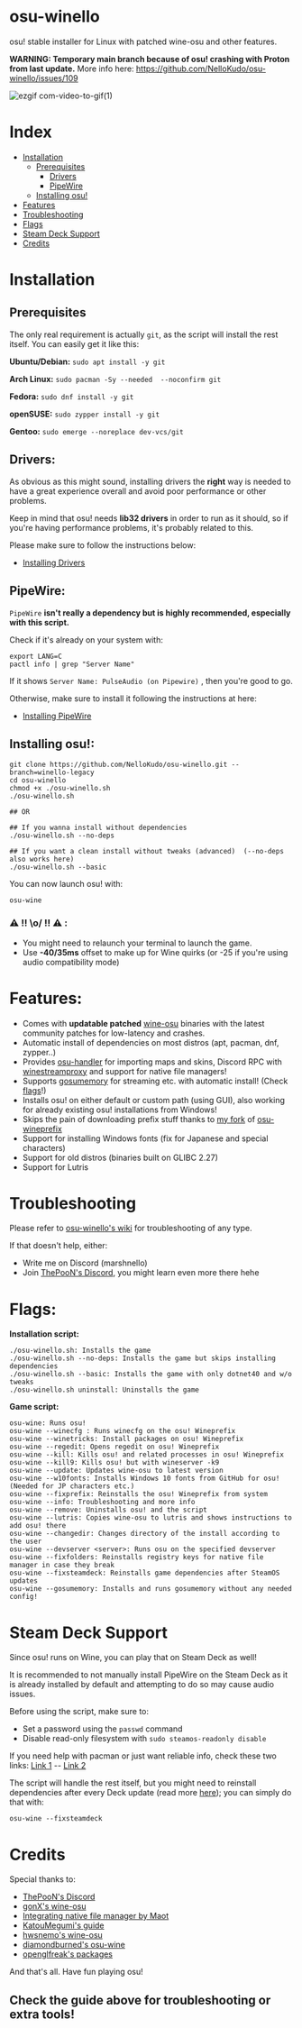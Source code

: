 # osu-winello
osu! stable installer for Linux with patched wine-osu and other features.

**WARNING: Temporary main branch because of osu! crashing with Proton from last update.** More info here: https://github.com/NelloKudo/osu-winello/issues/109

![ezgif com-video-to-gif(1)](https://user-images.githubusercontent.com/98063377/224407211-70fa648c-b96f-442b-b5f5-eaf28a84670a.gif)

# Index

- [Installation](#installation)
	- [Prerequisites](#prerequisites)
 		- [Drivers](#drivers)		 
		- [PipeWire](#pipewire)
	- [Installing osu!](#installing-osu)
- [Features](#features)
- [Troubleshooting](#troubleshooting)
- [Flags](#flags)
- [Steam Deck Support](#steam-deck-support)
- [Credits](#credits)

# Installation

## Prerequisites 

The only real requirement is actually `git`, as the script will install the rest itself.
You can easily get it like this:

**Ubuntu/Debian:** `sudo apt install -y git`

**Arch Linux:** `sudo pacman -Sy --needed  --noconfirm git`

**Fedora:** `sudo dnf install -y git`

**openSUSE:** `sudo zypper install -y git`

**Gentoo:** `sudo emerge --noreplace dev-vcs/git`

## Drivers:

As obvious as this might sound, installing drivers the **right** way is needed to have a great experience overall
and avoid poor performance or other problems. 

Keep in mind that osu! needs **lib32 drivers** in order to run as it should, so
if you're having performance problems, it's probably related to this.

Please make sure to follow the instructions below:
- [Installing Drivers](https://github.com/lutris/docs/blob/master/InstallingDrivers.md)

## PipeWire:

`PipeWire` **isn't really a dependency but is highly recommended, especially with this script.**

Check if it's already on your system with:

```
export LANG=C
pactl info | grep "Server Name"
```

If it shows `Server Name: PulseAudio (on Pipewire)` , then you're good to go. 

Otherwise, make sure to install it following the instructions at here: 
- [Installing PipeWire](https://github.com/NelloKudo/osu-winello/wiki/Installing-PipeWire)

## Installing osu!:
```
git clone https://github.com/NelloKudo/osu-winello.git --branch=winello-legacy
cd osu-winello
chmod +x ./osu-winello.sh
./osu-winello.sh

## OR

## If you wanna install without dependencies
./osu-winello.sh --no-deps

## If you want a clean install without tweaks (advanced)  (--no-deps also works here)
./osu-winello.sh --basic
```

You can now launch osu! with:
```
osu-wine
```
### ⚠ **!! \o/ !!** ⚠ :
- You might need to relaunch your terminal to launch the game.
- Use **-40/35ms** offset to make up for Wine quirks (or -25 if you're using audio compatibility mode)

# Features:
- Comes with **updatable patched** [wine-osu](https://gist.github.com/NelloKudo/b6f6d48807548bd3cacd3018a1cadef5) binaries with the latest community patches for low-latency and crashes.
- Automatic install of dependencies on most distros (apt, pacman, dnf, zypper..)
- Provides [osu-handler](https://aur.archlinux.org/packages/osu-handler) for importing maps and skins, Discord RPC with [winestreamproxy](https://github.com/openglfreak/winestreamproxy) and support for native file managers!
- Supports [gosumemory](https://github.com/l3lackShark/gosumemory) for streaming etc. with automatic install! (Check [flags](#flags)!)
- Installs osu! on either default or custom path (using GUI), also working for already existing osu! installations from Windows!
- Skips the pain of downloading prefix stuff thanks to [my fork](https://gitlab.com/NelloKudo/osu-winello-prefix) of [osu-wineprefix](https://gitlab.com/osu-wine/osu-wineprefix)
- Support for installing Windows fonts (fix for Japanese and special characters)
- Support for old distros (binaries built on GLIBC 2.27)
- Support for Lutris

# Troubleshooting

Please refer to [osu-winello's wiki](https://github.com/NelloKudo/osu-winello/wiki) for troubleshooting of any type. 

If that doesn't help, either:
- Write me on Discord (marshnello)
- Join [ThePooN's Discord](https://discord.gg/bc4qaYjqyT), you might learn even more there hehe

# Flags:
**Installation script:** 
```
./osu-winello.sh: Installs the game
./osu-winello.sh --no-deps: Installs the game but skips installing dependencies
./osu-winello.sh --basic: Installs the game with only dotnet40 and w/o tweaks
./osu-winello.sh uninstall: Uninstalls the game
```

**Game script:**
```
osu-wine: Runs osu!
osu-wine --winecfg : Runs winecfg on the osu! Wineprefix
osu-wine --winetricks: Install packages on osu! Wineprefix
osu-wine --regedit: Opens regedit on osu! Wineprefix
osu-wine --kill: Kills osu! and related processes in osu! Wineprefix
osu-wine --kill9: Kills osu! but with wineserver -k9
osu-wine --update: Updates wine-osu to latest version
osu-wine --w10fonts: Installs Windows 10 fonts from GitHub for osu! (Needed for JP characters etc.)
osu-wine --fixprefix: Reinstalls the osu! Wineprefix from system
osu-wine --info: Troubleshooting and more info
osu-wine --remove: Uninstalls osu! and the script
osu-wine --lutris: Copies wine-osu to lutris and shows instructions to add osu! there
osu-wine --changedir: Changes directory of the install according to the user
osu-wine --devserver <server>: Runs osu on the specified devserver
osu-wine --fixfolders: Reinstalls registry keys for native file manager in case they break
osu-wine --fixsteamdeck: Reinstalls game dependencies after SteamOS updates
osu-wine --gosumemory: Installs and runs gosumemory without any needed config!
```

# Steam Deck Support

Since osu! runs on Wine, you can play that on Steam Deck as well!

It is recommended to not manually install PipeWire on the Steam Deck as it is already installed by default and attempting to do so may cause audio issues.

Before using the script, make sure to:
- Set a password using the `passwd` command
- Disable read-only filesystem with `sudo steamos-readonly disable`

If you need help with pacman or just want reliable info, check these two links: [Link 1](https://help.steampowered.com/en/faqs/view/671A-4453-E8D2-323C) -- [Link 2](https://www.reddit.com/r/SteamDeck/comments/t8al0i/install_arch_packages_on_your_steam_deck/)

The script will handle the rest itself, but you might need to reinstall dependencies after every Deck update (read more [here](https://help.steampowered.com/en/faqs/view/671A-4453-E8D2-323C)); you can simply do that with:

```osu-wine --fixsteamdeck``` 


# Credits

Special thanks to:

- [ThePooN's Discord](https://discord.gg/bc4qaYjqyT)
- [gonX's wine-osu](https://drive.google.com/drive/folders/17MVlyXixv7uS3JW4B-H8oS4qgLn7eBw5)
- [Integrating native file manager by Maot](https://gist.github.com/maotovisk/1bf3a7c9054890f91b9234c3663c03a2)
- [KatouMegumi's guide](https://wiki.archlinux.org/title/User:Katoumegumi#osu!_(stable)_on_Arch_Linux)
- [hwsnemo's wine-osu](https://software.opensuse.org//download.html?project=home%3Ahwsnemo%3Apackaged-wine-osu&package=wine-osu)
- [diamondburned's osu-wine](https://gitlab.com/osu-wine/osu-wine)
- [openglfreak's packages](https://github.com/openglfreak)

And that's all. Have fun playing osu!

## Check the guide above for troubleshooting or extra tools!

